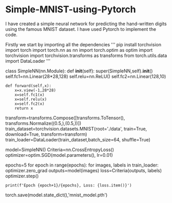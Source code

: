 # Simple-MNIST-using-Pytorch
I have created a simple neural network for predicting the hand-written digits using the famous MNIST dataset. 
I have used Pytorch to implement the code.

Firstly we start by importing all the dependencies
'''
pip install torchvision
import torch
import torch.nn as nn
import torch.optim as optim
import torchvision
import torchvision.transforms as transforms
from torch.utils.data import DataLoader
'''

class SimpleNN(nn.Module):
    def __init__(self):
        super(SimpleNN,self).__init__()
        self.fc1=nn.Linear(28*28,128)
        self.relu=nn.ReLU()
        self.fc2=nn.Linear(128,10)
        
    def forward(self,x):
        x=x.view(-1,28*28)
        x=self.fc1(x)
        x=self.relu(x)
        x=self.fc2(x)
        return x
    
transform=transforms.Compose([transforms.ToTensor(), transforms.Normalize((0.5,),(0.5,))])
train_dataset=torchvision.datasets.MNIST(root='./data', train=True, download=True, transform=transform)
train_loader=DataLoader(train_dataset,batch_size=64, shuffle=True)

model=SimpleNN()
Criteria=nn.CrossEntropyLoss()
optimizer=optim.SGD(model.parameters(), lr=0.01)

epochs=5
for epoch in range(epochs):
    for images, labels in train_loader:
        optimizer.zero_grad
        outputs=model(images)
        loss=Criteria(outputs, labels)
        optimizer.step()
        
    print(f'Epoch {epoch+1}/{epochs}, Loss: {loss.item()}')
          
torch.save(model.state_dict(),'mnist_model.pth')
